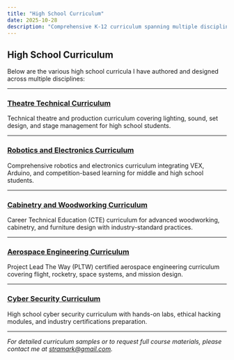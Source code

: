 ```yaml
---
title: "High School Curriculum"
date: 2025-10-28
description: "Comprehensive K-12 curriculum spanning multiple disciplines."
---
```


## High School Curriculum

Below are the various high school curricula I have authored and designed across multiple disciplines:

---

### [Theatre Technical Curriculum](/portfolio-mj/projects/theatre-technical-curriculum/)
Technical theatre and production curriculum covering lighting, sound, set design, and stage management for high school students.

---

### [Robotics and Electronics Curriculum](/portfolio-mj/projects/robotics-electronics-curriculum/)
Comprehensive robotics and electronics curriculum integrating VEX, Arduino, and competition-based learning for middle and high school students.

---

### [Cabinetry and Woodworking Curriculum](/portfolio-mj/projects/cabinetry-woodworking-curriculum/)
Career Technical Education (CTE) curriculum for advanced woodworking, cabinetry, and furniture design with industry-standard practices.

---

### [Aerospace Engineering Curriculum](/portfolio-mj/projects/aerospace-engineering-curriculum/)
Project Lead The Way (PLTW) certified aerospace engineering curriculum covering flight, rocketry, space systems, and mission design.

---

### [Cyber Security Curriculum](/portfolio-mj/projects/cyber-security-curriculum/)
High school cyber security curriculum with hands-on labs, ethical hacking modules, and industry certifications preparation.

---

*For detailed curriculum samples or to request full course materials, please contact me at [stramark@gmail.com](mailto:stramark@gmail.com).*
